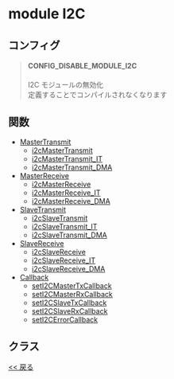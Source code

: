 # module I2C

## コンフィグ

> #### CONFIG_DISABLE_MODULE_I2C
> I2C モジュールの無効化  
> 定義することでコンパイルされなくなります

## 関数
- [MasterTransmit](function/INDEX.md#mastertransmit)
  - [i2cMasterTransmit](function/INDEX.md#i2cmastertransmit)
  - [i2cMasterTransmit_IT](function/INDEX.md#i2cmastertransmit_it)
  - [i2cMasterTransmit_DMA](function/INDEX.md#i2cmastertransmit_dma)
- [MasterReceive](function/INDEX.md#masterreceive)
  - [i2cMasterReceive](function/INDEX.md#i2cmasterreceive)
  - [i2cMasterReceive_IT](function/INDEX.md#i2cmasterreceive_it)
  - [i2cMasterReceive_DMA](function/INDEX.md#i2cmasterreceive_dma)
- [SlaveTransmit](function/INDEX.md#slavetransmit)
  - [i2cSlaveTransmit](function/INDEX.md#i2cslavetransmit)
  - [i2cSlaveTransmit_IT](function/INDEX.md#i2cslavetransmit_it)
  - [i2cSlaveTransmit_DMA](function/INDEX.md#i2cslavetransmit_dma)
- [SlaveReceive](function/INDEX.md#slavereceive)
  - [i2cSlaveReceive](function/INDEX.md#i2cslavereceive)
  - [i2cSlaveReceive_IT](function/INDEX.md#i2cslavereceive_it)
  - [i2cSlaveReceive_DMA](function/INDEX.md#i2cslavereceive_dma)
- [Callback](function/INDEX.md#callback)
  - [setI2CMasterTxCallback](function/INDEX.md#seti2cmastertxcallback)
  - [setI2CMasterRxCallback](function/INDEX.md#seti2cmasterrxcallback)
  - [setI2CSlaveTxCallback](function/INDEX.md#seti2cslavetxcallback)
  - [setI2CSlaveRxCallback](function/INDEX.md#seti2cslaverxcallback)
  - [setI2CErrorCallback](function/INDEX.md#seti2cerrorcallback)

## クラス


[<< 戻る](../../README.md)